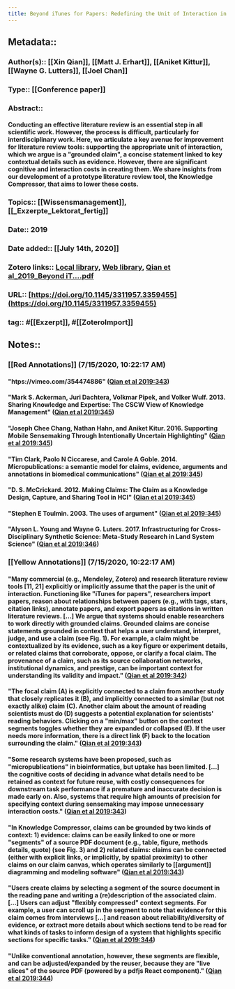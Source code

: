 ```yaml
---
title: Beyond iTunes for Papers: Redefining the Unit of Interaction in Literature Review Tools
---
```


## Metadata::
### Author(s):: [[Xin Qian]], [[Matt J. Erhart]], [[Aniket Kittur]], [[Wayne G. Lutters]], [[Joel Chan]]

### Type:: [[Conference paper]]

### Abstract::
#### Conducting an effective literature review is an essential step in all scientific work. However, the process is difficult, particularly for interdisciplinary work. Here, we articulate a key avenue for improvement for literature review tools: supporting the appropriate unit of interaction, which we argue is a "grounded claim", a concise statement linked to key contextual details such as evidence. However, there are significant cognitive and interaction costs in creating them. We share insights from our development of a prototype literature review tool, the Knowledge Compressor, that aims to lower these costs.

### Topics:: [[Wissensmanagement]], [[_Exzerpte_Lektorat_fertig]]

### Date:: 2019

### Date added:: [[July 14th, 2020]]

### Zotero links:: [Local library](zotero://select/library/items/9TNC37MK), [Web library](https://www.zotero.org/users/4111725/items/9TNC37MK), [Qian et al_2019_Beyond iT....pdf](zotero://open-pdf/library/items/XI3NC562)

### URL:: [https://doi.org/10.1145/3311957.3359455](https://doi.org/10.1145/3311957.3359455)

### tag:: #[[Exzerpt]], #[[ZoteroImport]]

## Notes::
### **[[Red Annotations]] (7/15/2020, 10:22:17 AM)**
#### "htps://vimeo.com/354474886" ([Qian et al 2019:343](zotero://open-pdf/library/items/XI3NC562?page=3))

#### "Mark S. Ackerman, Juri Dachtera, Volkmar Pipek, and Volker Wulf. 2013. Sharing Knowledge and Expertise: The CSCW View of Knowledge Management" ([Qian et al 2019:345](zotero://open-pdf/library/items/XI3NC562?page=5))

#### "Joseph Chee Chang, Nathan Hahn, and Aniket Kitur. 2016. Supporting Mobile Sensemaking Through Intentionally Uncertain Highlighting" ([Qian et al 2019:345](zotero://open-pdf/library/items/XI3NC562?page=5))

#### "Tim Clark, Paolo N Ciccarese, and Carole A Goble. 2014. Micropublications: a semantic model for claims, evidence, arguments and annotations in biomedical communications" ([Qian et al 2019:345](zotero://open-pdf/library/items/XI3NC562?page=5))

#### "D. S. McCrickard. 2012. Making Claims: The Claim as a Knowledge Design, Capture, and Sharing Tool in HCI" ([Qian et al 2019:345](zotero://open-pdf/library/items/XI3NC562?page=5))

#### "Stephen E Toulmin. 2003. The uses of argument" ([Qian et al 2019:345](zotero://open-pdf/library/items/XI3NC562?page=5))

#### "Alyson L. Young and Wayne G. Luters. 2017. Infrastructuring for Cross-Disciplinary Synthetic Science: Meta-Study Research in Land System Science" ([Qian et al 2019:346](zotero://open-pdf/library/items/XI3NC562?page=6))

### **[[Yellow Annotations]] (7/15/2020, 10:22:17 AM)**
#### "Many commercial (e.g., Mendeley, Zotero) and research literature review tools [11, 21] explicitly or implicitly assume that the paper is the unit of interaction. Functioning like "iTunes for papers", researchers import papers, reason about relationships between papers (e.g., with tags, stars, citation links), annotate papers, and export papers as citations in written literature reviews. [...] We argue that systems should enable researchers to work directly with grounded claims. Grounded claims are concise statements grounded in context that helps a user understand, interpret, judge, and use a claim (see Fig. 1). For example, a claim might be contextualized by its evidence, such as a key figure or experiment details, or related claims that corroborate, oppose, or clarify a focal claim. The provenance of a claim, such as its source collaboration networks, institutional dynamics, and prestige, can be important context for understanding its validity and impact." ([Qian et al 2019:342](zotero://open-pdf/library/items/XI3NC562?page=2))

#### "The focal claim (A) is explicitly connected to a claim from another study that closely replicates it (B), and implicitly connected to a similar (but not exactly alike) claim (C). Another claim about the amount of reading scientists must do (D) suggests a potential explanation for scientists' reading behaviors. Clicking on a "min/max" button on the context segments toggles whether they are expanded or collapsed (E). If the user needs more information, there is a direct link (F) back to the location surrounding the claim." ([Qian et al 2019:343](zotero://open-pdf/library/items/XI3NC562?page=3))

#### "Some research systems have been proposed, such as "micropublications" in bioinformatics, but uptake has been limited. [...] the cognitive costs of deciding in advance what details need to be retained as context for future reuse, with costly consequences for downstream task performance if a premature and inaccurate decision is made early on. Also, systems that require high amounts of precision for specifying context during sensemaking may impose unnecessary interaction costs." ([Qian et al 2019:343](zotero://open-pdf/library/items/XI3NC562?page=3))

#### "In Knowledge Compressor, claims can be grounded by two kinds of context: 1) evidence: claims can be easily linked to one or more "segments" of a source PDF document (e.g., table, figure, methods details, quote) (see Fig. 3) and 2) related claims: claims can be connected (either with explicit links, or implicitly, by spatial proximity) to other claims on our claim canvas, which operates similarly to [[argument]] diagramming and modeling software" ([Qian et al 2019:343](zotero://open-pdf/library/items/XI3NC562?page=3))

#### "Users create claims by selecting a segment of the source document in the reading pane and writing a (re)description of the associated claim. […] Users can adjust "flexibly compressed" context segments. For example, a user can scroll up in the segment to note that evidence for this claim comes from interviews […] and reason about reliability/diversity of evidence, or extract more details about which sections tend to be read for what kinds of tasks to inform design of a system that highlights specific sections for specific tasks." ([Qian et al 2019:344](zotero://open-pdf/library/items/XI3NC562?page=4))

#### "Unlike conventional annotation, however, these segments are flexible, and can be adjusted/expanded by the reuser, because they are "live slices" of the source PDF (powered by a pdfjs React component)." ([Qian et al 2019:344](zotero://open-pdf/library/items/XI3NC562?page=4))
